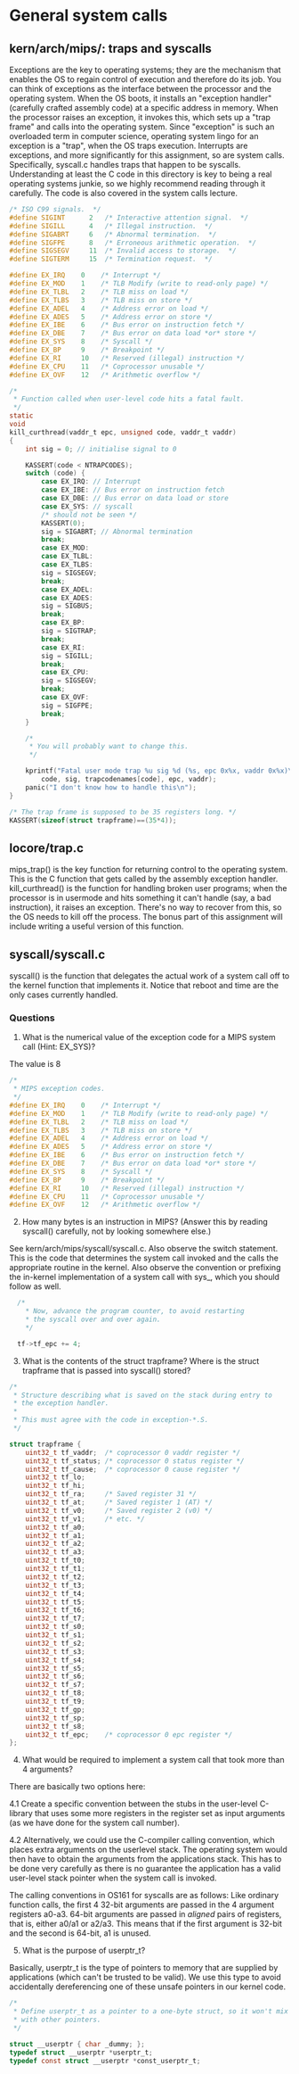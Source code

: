 # General system calls

## kern/arch/mips/: traps and syscalls

Exceptions are the key to operating systems; they are the mechanism that enables the OS to regain control of execution and therefore do its job. You can think of exceptions as the interface between the processor and the operating system. When the OS boots, it installs an "exception handler" (carefully crafted assembly code) at a specific address in memory. When the processor raises an exception, it invokes this, which sets up a "trap frame" and calls into the operating system. Since "exception" is such an overloaded term in computer science, operating system lingo for an exception is a "trap", when the OS traps execution. Interrupts are exceptions, and more significantly for this assignment, so are system calls. Specifically, syscall.c handles traps that happen to be syscalls. Understanding at least the C code in this directory is key to being a real operating systems junkie, so we highly recommend reading through it carefully. The code is also covered in the system calls lecture.

```c
/* ISO C99 signals.  */
#define	SIGINT		2	/* Interactive attention signal.  */
#define	SIGILL		4	/* Illegal instruction.  */
#define	SIGABRT		6	/* Abnormal termination.  */
#define	SIGFPE		8	/* Erroneous arithmetic operation.  */
#define	SIGSEGV		11	/* Invalid access to storage.  */
#define	SIGTERM		15	/* Termination request.  */

#define EX_IRQ    0    /* Interrupt */
#define EX_MOD    1    /* TLB Modify (write to read-only page) */
#define EX_TLBL   2    /* TLB miss on load */
#define EX_TLBS   3    /* TLB miss on store */
#define EX_ADEL   4    /* Address error on load */
#define EX_ADES   5    /* Address error on store */
#define EX_IBE    6    /* Bus error on instruction fetch */
#define EX_DBE    7    /* Bus error on data load *or* store */
#define EX_SYS    8    /* Syscall */
#define EX_BP     9    /* Breakpoint */
#define EX_RI     10   /* Reserved (illegal) instruction */
#define EX_CPU    11   /* Coprocessor unusable */
#define EX_OVF    12   /* Arithmetic overflow */

/*
 * Function called when user-level code hits a fatal fault.
 */
static
void
kill_curthread(vaddr_t epc, unsigned code, vaddr_t vaddr)
{
	int sig = 0; // initialise signal to 0

	KASSERT(code < NTRAPCODES);
	switch (code) {
	    case EX_IRQ: // Interrupt
	    case EX_IBE: // Bus error on instruction fetch
	    case EX_DBE: // Bus error on data load or store
	    case EX_SYS: // syscall
		/* should not be seen */
		KASSERT(0);
		sig = SIGABRT; // Abnormal termination
		break;
	    case EX_MOD:
	    case EX_TLBL:
	    case EX_TLBS:
		sig = SIGSEGV;
		break;
	    case EX_ADEL:
	    case EX_ADES:
		sig = SIGBUS;
		break;
	    case EX_BP:
		sig = SIGTRAP;
		break;
	    case EX_RI:
		sig = SIGILL;
		break;
	    case EX_CPU:
		sig = SIGSEGV;
		break;
	    case EX_OVF:
		sig = SIGFPE;
		break;
	}

	/*
	 * You will probably want to change this.
	 */

	kprintf("Fatal user mode trap %u sig %d (%s, epc 0x%x, vaddr 0x%x)\n",
		code, sig, trapcodenames[code], epc, vaddr);
	panic("I don't know how to handle this\n");
}
```

```c
/* The trap frame is supposed to be 35 registers long. */
KASSERT(sizeof(struct trapframe)==(35*4));
```

## locore/trap.c

mips_trap() is the key function for returning control to the operating system. This is the C function that gets called by the assembly exception handler. kill_curthread() is the function for handling broken user programs; when the processor is in usermode and hits something it can't handle (say, a bad instruction), it raises an exception. There's no way to recover from this, so the OS needs to kill off the process. The bonus part of this assignment will include writing a useful version of this function.

## syscall/syscall.c

syscall() is the function that delegates the actual work of a system call off to the kernel function that implements it. Notice that reboot and time are the only cases currently handled.

### Questions

1. What is the numerical value of the exception code for a MIPS system call (Hint: EX_SYS)?

The value is 8

```c
/*
 * MIPS exception codes.
 */
#define EX_IRQ    0    /* Interrupt */
#define EX_MOD    1    /* TLB Modify (write to read-only page) */
#define EX_TLBL   2    /* TLB miss on load */
#define EX_TLBS   3    /* TLB miss on store */
#define EX_ADEL   4    /* Address error on load */
#define EX_ADES   5    /* Address error on store */
#define EX_IBE    6    /* Bus error on instruction fetch */
#define EX_DBE    7    /* Bus error on data load *or* store */
#define EX_SYS    8    /* Syscall */
#define EX_BP     9    /* Breakpoint */
#define EX_RI     10   /* Reserved (illegal) instruction */
#define EX_CPU    11   /* Coprocessor unusable */
#define EX_OVF    12   /* Arithmetic overflow */
```

2. How many bytes is an instruction in MIPS? (Answer this by reading syscall() carefully, not by looking somewhere else.)

See kern/arch/mips/syscall/syscall.c. Also observe the switch statement. This is the code that determines the system call invoked and the calls the appropriate routine in the kernel. Also observe the convention or prefixing the in-kernel implementation of a system call with sys\_, which you should follow as well.

```c
  /*
    * Now, advance the program counter, to avoid restarting
    * the syscall over and over again.
    */

  tf->tf_epc += 4;
```

3. What is the contents of the struct trapframe? Where is the struct trapframe that is passed into syscall() stored?

```c
/*
 * Structure describing what is saved on the stack during entry to
 * the exception handler.
 *
 * This must agree with the code in exception-*.S.
 */

struct trapframe {
	uint32_t tf_vaddr;	/* coprocessor 0 vaddr register */
	uint32_t tf_status;	/* coprocessor 0 status register */
	uint32_t tf_cause;	/* coprocessor 0 cause register */
	uint32_t tf_lo;
	uint32_t tf_hi;
	uint32_t tf_ra;		/* Saved register 31 */
	uint32_t tf_at;		/* Saved register 1 (AT) */
	uint32_t tf_v0;		/* Saved register 2 (v0) */
	uint32_t tf_v1;		/* etc. */
	uint32_t tf_a0;
	uint32_t tf_a1;
	uint32_t tf_a2;
	uint32_t tf_a3;
	uint32_t tf_t0;
	uint32_t tf_t1;
	uint32_t tf_t2;
	uint32_t tf_t3;
	uint32_t tf_t4;
	uint32_t tf_t5;
	uint32_t tf_t6;
	uint32_t tf_t7;
	uint32_t tf_s0;
	uint32_t tf_s1;
	uint32_t tf_s2;
	uint32_t tf_s3;
	uint32_t tf_s4;
	uint32_t tf_s5;
	uint32_t tf_s6;
	uint32_t tf_s7;
	uint32_t tf_t8;
	uint32_t tf_t9;
	uint32_t tf_gp;
	uint32_t tf_sp;
	uint32_t tf_s8;
	uint32_t tf_epc;	/* coprocessor 0 epc register */
};
```

4. What would be required to implement a system call that took more than 4 arguments?

There are basically two options here:

4.1 Create a specific convention between the stubs in the user-level C-library that uses some more registers in the register set as input arguments (as we have done for the system call number).

4.2 Alternatively, we could use the C-compiler calling convention, which places extra arguments on the userlevel stack. The operating system would then have to obtain the arguments from the applications stack. This has to be done very carefully as there is no guarantee the application has a valid user-level stack pointer when the system call is invoked.

The calling conventions in OS161 for syscalls are as follows: Like ordinary function calls, the first 4 32-bit arguments are passed in the 4 argument registers a0-a3. 64-bit arguments are passed in _aligned_ pairs of registers, that is, either a0/a1 or a2/a3. This means that if the first argument is 32-bit and the second is 64-bit, a1 is unused.

5. What is the purpose of userptr_t?

Basically, userptr_t is the type of pointers to memory that are supplied by applications (which can't be trusted to be valid). We use this type to avoid accidentally dereferencing one of these unsafe pointers in our kernel code.

```c
/*
 * Define userptr_t as a pointer to a one-byte struct, so it won't mix
 * with other pointers.
 */

struct __userptr { char _dummy; };
typedef struct __userptr *userptr_t;
typedef const struct __userptr *const_userptr_t;
```
